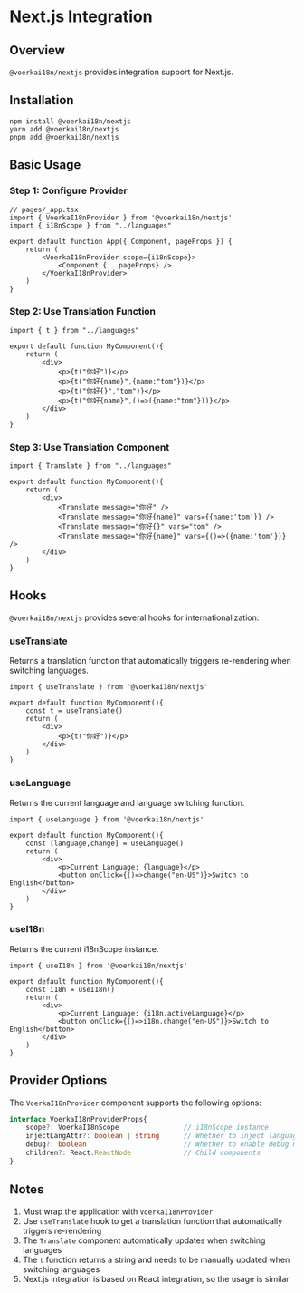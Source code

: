 # Next.js Integration

## Overview

`@voerkai18n/nextjs` provides integration support for Next.js.

## Installation

```shell
npm install @voerkai18n/nextjs
yarn add @voerkai18n/nextjs
pnpm add @voerkai18n/nextjs
```

## Basic Usage

### Step 1: Configure Provider

```tsx
// pages/_app.tsx
import { VoerkaI18nProvider } from '@voerkai18n/nextjs'
import { i18nScope } from "../languages"

export default function App({ Component, pageProps }) {
    return (
        <VoerkaI18nProvider scope={i18nScope}>
            <Component {...pageProps} />
        </VoerkaI18nProvider>
    )
}
```

### Step 2: Use Translation Function

```tsx
import { t } from "../languages"

export default function MyComponent(){
    return (
        <div>
            <p>{t("你好")}</p>
            <p>{t("你好{name}",{name:"tom"})}</p>
            <p>{t("你好{}","tom")}</p>
            <p>{t("你好{name}",()=>({name:"tom"}))}</p>
        </div>
    )
}
```

### Step 3: Use Translation Component

```tsx
import { Translate } from "../languages"

export default function MyComponent(){
    return (
        <div>
            <Translate message="你好" />
            <Translate message="你好{name}" vars={{name:'tom'}} />
            <Translate message="你好{}" vars="tom" />
            <Translate message="你好{name}" vars={()=>({name:'tom'})} />
        </div>
    )
}
```

## Hooks

`@voerkai18n/nextjs` provides several hooks for internationalization:

### useTranslate

Returns a translation function that automatically triggers re-rendering when switching languages.

```tsx
import { useTranslate } from '@voerkai18n/nextjs'

export default function MyComponent(){
    const t = useTranslate()
    return (
        <div>
            <p>{t("你好")}</p>
        </div>
    )
}
```

### useLanguage

Returns the current language and language switching function.

```tsx
import { useLanguage } from '@voerkai18n/nextjs'

export default function MyComponent(){
    const [language,change] = useLanguage()
    return (
        <div>
            <p>Current Language: {language}</p>
            <button onClick={()=>change("en-US")}>Switch to English</button>
        </div>
    )
}
```

### useI18n

Returns the current i18nScope instance.

```tsx
import { useI18n } from '@voerkai18n/nextjs'

export default function MyComponent(){
    const i18n = useI18n()
    return (
        <div>
            <p>Current Language: {i18n.activeLanguage}</p>
            <button onClick={()=>i18n.change("en-US")}>Switch to English</button>
        </div>
    )
}
```

## Provider Options

The `VoerkaI18nProvider` component supports the following options:

```ts
interface VoerkaI18nProviderProps{
    scope?: VoerkaI18nScope                // i18nScope instance
    injectLangAttr?: boolean | string      // Whether to inject language attribute to html element
    debug?: boolean                        // Whether to enable debug mode
    children?: React.ReactNode             // Child components
}
```

## Notes

1. Must wrap the application with `VoerkaI18nProvider`
2. Use `useTranslate` hook to get a translation function that automatically triggers re-rendering
3. The `Translate` component automatically updates when switching languages
4. The `t` function returns a string and needs to be manually updated when switching languages
5. Next.js integration is based on React integration, so the usage is similar
